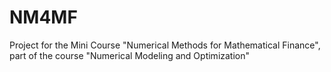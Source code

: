 # NM4MF
Project for the Mini Course "Numerical Methods for Mathematical Finance", part of the course "Numerical Modeling and Optimization"
